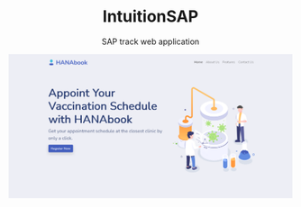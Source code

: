 

  <h1 align="center">IntuitionSAP</h1>
<p align="center">SAP track web application</p>

![screenshot](https://raw.githubusercontent.com/0-Yuuki-0/IntuitionSAP/main/screenshot.png)
